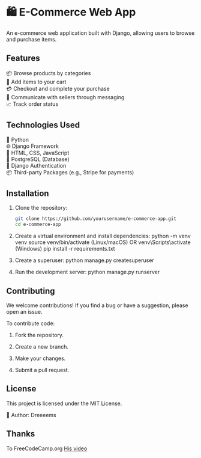 # 🛍️ E-Commerce Web App

An e-commerce web application built with Django, allowing users to browse and purchase items.

## Features

📦 Browse products by categories  
🛒 Add items to your cart  
💳 Checkout and complete your purchase  
💬 Communicate with sellers through messaging  
📈 Track order status

## Technologies Used

🐍 Python  
🌐 Django Framework  
🎨 HTML, CSS, JavaScript  
💾 PostgreSQL (Database)  
🔐 Django Authentication  
📦 Third-party Packages (e.g., Stripe for payments)

## Installation

1. Clone the repository:

   ```bash
   git clone https://github.com/yourusername/e-commerce-app.git
   cd e-commerce-app

   ```

2. Create a virtual environment and install dependencies:
   python -m venv venv
   source venv/bin/activate (Linux/macOS) OR venv\Scripts\activate (Windows)
   pip install -r requirements.txt

3. Create a superuser:
   python manage.py createsuperuser

4. Run the development server:
   python manage.py runserver

## Contributing

We welcome contributions! If you find a bug or have a suggestion, please open an issue.

To contribute code:

1. Fork the repository.

2. Create a new branch.

3. Make your changes.

4. Submit a pull request.

## License

This project is licensed under the MIT License.

👤 Author: Dreeeems

## Thanks

To FreeCodeCamp.org [His video](https://www.youtube.com/watch?v=ZxMB6Njs3ck)
